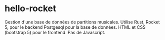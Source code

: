 # hello-rocket

Gestion d'une base de données de partitions musicales.
Utilise Rust, Rocket 5, pour le backend
Postgesql pour la base de données.
HTML et CSS (bootstrap 5) pour le frontend.
Pas de Javascript.

